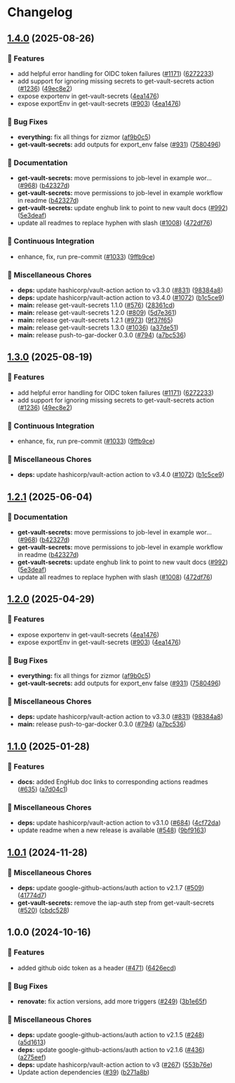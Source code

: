# Changelog

## [1.4.0](https://github.com/dimitarvdimitrov/shared-workflows/compare/get-vault-secrets/v1.3.0...get-vault-secrets/v1.4.0) (2025-08-26)


### 🎉 Features

* add helpful error handling for OIDC token failures ([#1171](https://github.com/dimitarvdimitrov/shared-workflows/issues/1171)) ([6272233](https://github.com/dimitarvdimitrov/shared-workflows/commit/62722333225a1fae03ae27a63d638f9bc2176edb))
* add support for ignoring missing secrets to get-vault-secrets action ([#1236](https://github.com/dimitarvdimitrov/shared-workflows/issues/1236)) ([49ec8e2](https://github.com/dimitarvdimitrov/shared-workflows/commit/49ec8e26626286f514faebe62b7eafcbe034fe30))
* expose exportenv in get-vault-secrets ([4ea1476](https://github.com/dimitarvdimitrov/shared-workflows/commit/4ea1476b297f17f388a7d9003ae28216c05bdb59))
* expose exportEnv in get-vault-secrets ([#903](https://github.com/dimitarvdimitrov/shared-workflows/issues/903)) ([4ea1476](https://github.com/dimitarvdimitrov/shared-workflows/commit/4ea1476b297f17f388a7d9003ae28216c05bdb59))


### 🐛 Bug Fixes

* **everything:** fix all things for zizmor ([af9b0c5](https://github.com/dimitarvdimitrov/shared-workflows/commit/af9b0c52635d39023136fb9312a354f91d9b2bfd))
* **get-vault-secrets:** add outputs for export_env false ([#931](https://github.com/dimitarvdimitrov/shared-workflows/issues/931)) ([7580496](https://github.com/dimitarvdimitrov/shared-workflows/commit/75804962c1ba608148988c1e2dc35fbb0ee21746))


### 📝 Documentation

* **get-vault-secrets:** move permissions to job-level in example wor… ([#968](https://github.com/dimitarvdimitrov/shared-workflows/issues/968)) ([b42327d](https://github.com/dimitarvdimitrov/shared-workflows/commit/b42327db568c2c02b18bc53768aeb603de8c4a81))
* **get-vault-secrets:** move permissions to job-level in example workflow in readme ([b42327d](https://github.com/dimitarvdimitrov/shared-workflows/commit/b42327db568c2c02b18bc53768aeb603de8c4a81))
* **get-vault-secrets:** update enghub link to point to new vault docs ([#992](https://github.com/dimitarvdimitrov/shared-workflows/issues/992)) ([5e3deaf](https://github.com/dimitarvdimitrov/shared-workflows/commit/5e3deaf6734ec48f298adadad5fb2d12a2139907))
* update all readmes to replace hyphen with slash ([#1008](https://github.com/dimitarvdimitrov/shared-workflows/issues/1008)) ([472df76](https://github.com/dimitarvdimitrov/shared-workflows/commit/472df76fb1cbb92a17fb9e055bdf0d1399109ee3))


### 🤖 Continuous Integration

* enhance, fix, run pre-commit ([#1033](https://github.com/dimitarvdimitrov/shared-workflows/issues/1033)) ([9ffb9ce](https://github.com/dimitarvdimitrov/shared-workflows/commit/9ffb9cec67a7712b4247e4ac37eb69946d802aed))


### 🔧 Miscellaneous Chores

* **deps:** update hashicorp/vault-action action to v3.3.0 ([#831](https://github.com/dimitarvdimitrov/shared-workflows/issues/831)) ([98384a8](https://github.com/dimitarvdimitrov/shared-workflows/commit/98384a8bf33e1bea6957186fa78b999da95dd657))
* **deps:** update hashicorp/vault-action action to v3.4.0 ([#1072](https://github.com/dimitarvdimitrov/shared-workflows/issues/1072)) ([b1c5ce9](https://github.com/dimitarvdimitrov/shared-workflows/commit/b1c5ce97ab9234836b62604ae52a90736f9a2f43))
* **main:** release get-vault-secrets 1.1.0 ([#576](https://github.com/dimitarvdimitrov/shared-workflows/issues/576)) ([28361cd](https://github.com/dimitarvdimitrov/shared-workflows/commit/28361cdb22223e5f1e34358c86c20908e7248760))
* **main:** release get-vault-secrets 1.2.0 ([#809](https://github.com/dimitarvdimitrov/shared-workflows/issues/809)) ([5d7e361](https://github.com/dimitarvdimitrov/shared-workflows/commit/5d7e361bc7e0a183cde8afe9899fb7b596d2659b))
* **main:** release get-vault-secrets 1.2.1 ([#973](https://github.com/dimitarvdimitrov/shared-workflows/issues/973)) ([9f37f65](https://github.com/dimitarvdimitrov/shared-workflows/commit/9f37f656e063f0ad0b0bfc38d49894b57d363936))
* **main:** release get-vault-secrets 1.3.0 ([#1036](https://github.com/dimitarvdimitrov/shared-workflows/issues/1036)) ([a37de51](https://github.com/dimitarvdimitrov/shared-workflows/commit/a37de51f3d713a30a9e4b21bcdfbd38170020593))
* **main:** release push-to-gar-docker 0.3.0 ([#794](https://github.com/dimitarvdimitrov/shared-workflows/issues/794)) ([a7bc536](https://github.com/dimitarvdimitrov/shared-workflows/commit/a7bc5367c4a91c389526d58839d8f6224dba4dcc))

## [1.3.0](https://github.com/grafana/shared-workflows/compare/get-vault-secrets/v1.2.1...get-vault-secrets/v1.3.0) (2025-08-19)


### 🎉 Features

* add helpful error handling for OIDC token failures ([#1171](https://github.com/grafana/shared-workflows/issues/1171)) ([6272233](https://github.com/grafana/shared-workflows/commit/62722333225a1fae03ae27a63d638f9bc2176edb))
* add support for ignoring missing secrets to get-vault-secrets action ([#1236](https://github.com/grafana/shared-workflows/issues/1236)) ([49ec8e2](https://github.com/grafana/shared-workflows/commit/49ec8e26626286f514faebe62b7eafcbe034fe30))


### 🤖 Continuous Integration

* enhance, fix, run pre-commit ([#1033](https://github.com/grafana/shared-workflows/issues/1033)) ([9ffb9ce](https://github.com/grafana/shared-workflows/commit/9ffb9cec67a7712b4247e4ac37eb69946d802aed))


### 🔧 Miscellaneous Chores

* **deps:** update hashicorp/vault-action action to v3.4.0 ([#1072](https://github.com/grafana/shared-workflows/issues/1072)) ([b1c5ce9](https://github.com/grafana/shared-workflows/commit/b1c5ce97ab9234836b62604ae52a90736f9a2f43))

## [1.2.1](https://github.com/grafana/shared-workflows/compare/get-vault-secrets-v1.2.0...get-vault-secrets/v1.2.1) (2025-06-04)


### 📝 Documentation

* **get-vault-secrets:** move permissions to job-level in example wor… ([#968](https://github.com/grafana/shared-workflows/issues/968)) ([b42327d](https://github.com/grafana/shared-workflows/commit/b42327db568c2c02b18bc53768aeb603de8c4a81))
* **get-vault-secrets:** move permissions to job-level in example workflow in readme ([b42327d](https://github.com/grafana/shared-workflows/commit/b42327db568c2c02b18bc53768aeb603de8c4a81))
* **get-vault-secrets:** update enghub link to point to new vault docs ([#992](https://github.com/grafana/shared-workflows/issues/992)) ([5e3deaf](https://github.com/grafana/shared-workflows/commit/5e3deaf6734ec48f298adadad5fb2d12a2139907))
* update all readmes to replace hyphen with slash ([#1008](https://github.com/grafana/shared-workflows/issues/1008)) ([472df76](https://github.com/grafana/shared-workflows/commit/472df76fb1cbb92a17fb9e055bdf0d1399109ee3))

## [1.2.0](https://github.com/grafana/shared-workflows/compare/get-vault-secrets-v1.1.0...get-vault-secrets-v1.2.0) (2025-04-29)


### 🎉 Features

* expose exportenv in get-vault-secrets ([4ea1476](https://github.com/grafana/shared-workflows/commit/4ea1476b297f17f388a7d9003ae28216c05bdb59))
* expose exportEnv in get-vault-secrets ([#903](https://github.com/grafana/shared-workflows/issues/903)) ([4ea1476](https://github.com/grafana/shared-workflows/commit/4ea1476b297f17f388a7d9003ae28216c05bdb59))


### 🐛 Bug Fixes

* **everything:** fix all things for zizmor ([af9b0c5](https://github.com/grafana/shared-workflows/commit/af9b0c52635d39023136fb9312a354f91d9b2bfd))
* **get-vault-secrets:** add outputs for export_env false ([#931](https://github.com/grafana/shared-workflows/issues/931)) ([7580496](https://github.com/grafana/shared-workflows/commit/75804962c1ba608148988c1e2dc35fbb0ee21746))


### 🔧 Miscellaneous Chores

* **deps:** update hashicorp/vault-action action to v3.3.0 ([#831](https://github.com/grafana/shared-workflows/issues/831)) ([98384a8](https://github.com/grafana/shared-workflows/commit/98384a8bf33e1bea6957186fa78b999da95dd657))
* **main:** release push-to-gar-docker 0.3.0 ([#794](https://github.com/grafana/shared-workflows/issues/794)) ([a7bc536](https://github.com/grafana/shared-workflows/commit/a7bc5367c4a91c389526d58839d8f6224dba4dcc))

## [1.1.0](https://github.com/grafana/shared-workflows/compare/get-vault-secrets-v1.0.1...get-vault-secrets-v1.1.0) (2025-01-28)


### 🎉 Features

* **docs:** added EngHub doc links to corresponding actions readmes ([#635](https://github.com/grafana/shared-workflows/issues/635)) ([a7d04c1](https://github.com/grafana/shared-workflows/commit/a7d04c1e98496dbf07f8e44602933af07ba62f9f))


### 🔧 Miscellaneous Chores

* **deps:** update hashicorp/vault-action action to v3.1.0 ([#684](https://github.com/grafana/shared-workflows/issues/684)) ([4cf72da](https://github.com/grafana/shared-workflows/commit/4cf72da04db103f024b145c360f0743c298740b5))
* update readme when a new release is available ([#548](https://github.com/grafana/shared-workflows/issues/548)) ([9bf9163](https://github.com/grafana/shared-workflows/commit/9bf9163126c44247bcee6b6b9390eb488f9ead53))

## [1.0.1](https://github.com/grafana/shared-workflows/compare/get-vault-secrets-v1.0.0...get-vault-secrets-v1.0.1) (2024-11-28)


### 🔧 Miscellaneous Chores

* **deps:** update google-github-actions/auth action to v2.1.7 ([#509](https://github.com/grafana/shared-workflows/issues/509)) ([41774d7](https://github.com/grafana/shared-workflows/commit/41774d7ebb3ca78e05aa6d2007e5e98c7a2fcf4f))
* **get-vault-secrets:** remove the iap-auth step from get-vault-secrets ([#520](https://github.com/grafana/shared-workflows/issues/520)) ([cbdc528](https://github.com/grafana/shared-workflows/commit/cbdc528c28586253be7c33b531916b2bd7431324))

## 1.0.0 (2024-10-16)


### 🎉 Features

* added github oidc token as a header ([#471](https://github.com/grafana/shared-workflows/issues/471)) ([6426ecd](https://github.com/grafana/shared-workflows/commit/6426ecdc24bc202b5d0ac928f1bbede1ebcc4298))


### 🐛 Bug Fixes

* **renovate:** fix action versions, add more triggers ([#249](https://github.com/grafana/shared-workflows/issues/249)) ([3b1e65f](https://github.com/grafana/shared-workflows/commit/3b1e65f1b3b563a309b4aa5f888d916ad389cec3))


### 🔧 Miscellaneous Chores

* **deps:** update google-github-actions/auth action to v2.1.5 ([#248](https://github.com/grafana/shared-workflows/issues/248)) ([a5d1613](https://github.com/grafana/shared-workflows/commit/a5d1613fba998ba9b99b7267b6f9b915562da962))
* **deps:** update google-github-actions/auth action to v2.1.6 ([#436](https://github.com/grafana/shared-workflows/issues/436)) ([a275eef](https://github.com/grafana/shared-workflows/commit/a275eefa9f63e3bec05bd90ea77cfbbc9879afe8))
* **deps:** update hashicorp/vault-action action to v3 ([#267](https://github.com/grafana/shared-workflows/issues/267)) ([553b76e](https://github.com/grafana/shared-workflows/commit/553b76e74be26afbed46de7df5393459deccacad))
* Update action dependencies ([#39](https://github.com/grafana/shared-workflows/issues/39)) ([b271a8b](https://github.com/grafana/shared-workflows/commit/b271a8b01e61d00dc987dbb77744bd9e01fe862d))
